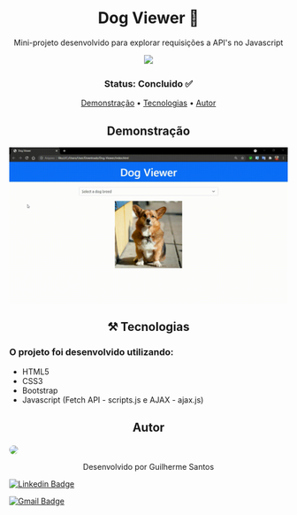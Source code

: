 <h1 align="center">Dog Viewer 🐶</h1>
<p align="center">Mini-projeto desenvolvido para explorar requisições a API's no Javascript</p>

<div align="center">
  <img src="https://img.shields.io/github/stars/guisantosfr/Dog-Viewer">
</div>

<h3 align="center"> Status: Concluido ✅</h3>

<p align="center">
 <a href="#demonstracao">Demonstração</a> •
 <a href="#tecnologias">Tecnologias</a> •
 <a href="#autor">Autor</a>
</p>

<h2 align="center" id="demonstracao">Demonstração</h2>
<img align="center" src="./assets/demonstration.gif" alt="Demonstração">

<h2 align="center" id="tecnologias">⚒️ Tecnologias</h2>

<h3> O projeto foi desenvolvido utilizando: </h3>

<ul>
  <li>HTML5</li>
  <li>CSS3</li>
  <li>Bootstrap</li>
  <li>Javascript (Fetch API - scripts.js e AJAX - ajax.js)</li>
</ul>

<h2 align="center" id="autor">Autor</h2>

<img align="center" src="https://media-exp1.licdn.com/dms/image/C4D03AQHyKMz3I8N12Q/profile-displayphoto-shrink_200_200/0/1595171908144?e=1635984000&v=beta&t=oOXStQROSlbWM2yvCcyyB23YrqS9PDH407VLLxhwPkA" style="border-radius: 50%">
<p align="center">Desenvolvido por Guilherme Santos</p>

[![Linkedin Badge](https://img.shields.io/badge/-Guilherme-blue?style=flat-square&logo=Linkedin&logoColor=white&link=https://www.linkedin.com/in/guisantosfr/)](https://www.linkedin.com/in/guisantosfr/)

[![Gmail Badge](https://img.shields.io/badge/-santosgui678@gmail.com-c14438?style=flat-square&logo=Gmail&logoColor=white&link=mailto:santosgui678@gmail.com)](mailto:santosgui678@gmail.com)
